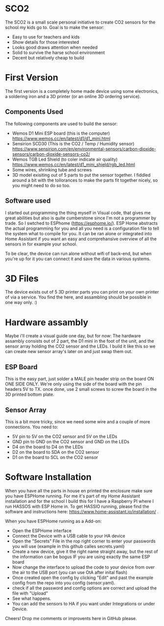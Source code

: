 # SCO2
The SCO2 is a small scale personal initiative to create CO2 sensors for the school my kids go to. Goal is to make the sensor:
 - Easy to use for teachers and kids
 - Show details for those interested
 - Looks good draws attention when needed
 - Solid to survive the harse school environment
 - Decent but relatively cheap to build
 
# First Version
The first version is a completely home made device using some electronics, a soldering iron and a 3D printer (or an online 3D ordering service). 

## Components Used
The following components are used to build the sensor:
 - Wemos D1 Mini ESP board (this is the computer) https://www.wemos.cc/en/latest/d1/d1_mini.html
 - Sensirion SCD30 (This is the CO2 / Temp / Humidity sensor) https://www.sensirion.com/en/environmental-sensors/carbon-dioxide-sensors/carbon-dioxide-sensors-co2/
 - Wemos TGB Led Shield (to coler indicate air quality) https://www.wemos.cc/en/latest/d1_mini_shield/rgb_led.html
 - Some wires, shrinking tube and screws
 - 3D model exisiting out of 5 parts to put the sensor together. I fiddled around a bit with the tollorances to make the parts fit together nicely, so you might need to do so too. 

## Software used
I started out programming the thing myself in Visual code, that gives me great abilities but also is quite cumberstone since I'm not a programmer by trade. So I swtched to ESPhome (https://esphome.io/). ESP Home abstracts the actual programming for you and all you need is a configuration file to tell the system what to compile for you. It can be ran alone or integrated into Home Assistant if you want an easy and comprehansive overview of all the sensors in for example your school. 

To be clear, the device can run alone without wifi of back-end, but when you're up for it you can connect it and save the data in various systems. 

# 3D Files
The device exists out of 5 3D printer parts you can print on your own printer of via a service. You find the here, and assambling should be possible in one way only. :)

# Hardware assambly
Maybe i'll create a visual guide one day, but for now:
The hardware assambly consists out of 2 part, the D1 mini in the foot of the unit, and the sensor array holding the CO2 sensor and the LEDs. I build it like this so we can create new sensor array's later on and just swap them out. 

## ESP Board
This is the easy part, just solder a MALE pin header strip on the board ON ONE SIDE ONLY. We're only using the side of the board with the pin headers 5V to TX. once done, use 2 small screws to screw the board in the 3D printed bottom plate.

## Sensor Array
This is a bit more tricky, since we need some wire and a couple of more connections. You need to:

 - 5V pin to 5V on the CO2 sensor and 5V on the LEDs
 - GND pin to GND on the CO2 sensor and GND on the LEDs
 - D4 on the board to D4 on the LEDs
 - D2 on the board to SDA on the CO2 sensor
 - D1 on the board to SCL on the CO2 sensor

# Software Installation
When you have all the parts in house en printed the enclosure make sure you have ESPHome running. For me it's part of my Home Assistant installation and for the school I build this for I have a Raspberry PI where I run HASSOS with ESP Home in. To get HASSIO running, please find the software and instructions here: https://www.home-assistant.io/installation/ . 

When you have ESPHome running as a Add-on:
 - Open the ESPHome interface
 - Connect the Device with a USB cable to your HA device
 - Open the "Secrets" File in the rop right corner to enter your passwords you will use (example in this github calles secrets.yaml)
 - Create a new device, give it the right name straight away, but the rest of the information can be bogus IF you are using exactly the same ESP board
 - Now change the interface to upload the code to your device from over the air to the USB port (you can use OtA after inital flash)
 - Once created open the config by clicking "Edit" and past the example config from the repo into you config (sensor.yaml).
 - check if all the password and config options are correct and upload the file with "Upload"
 - See what happens. 
 - You can add the sensors to HA if you want under Integrations or under Device. 

Cheers! Drop me comments or improvents here in GitHub please. 
